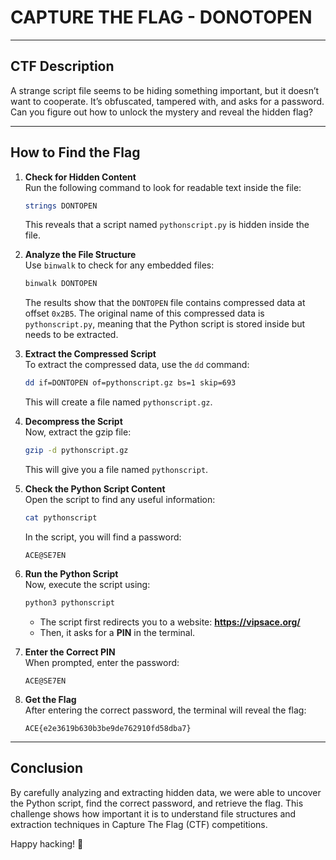 # CAPTURE THE FLAG - DONOTOPEN  

---

## CTF Description  
A strange script file seems to be hiding something important, but it doesn’t want to cooperate. It’s obfuscated, tampered with, and asks for a password. Can you figure out how to unlock the mystery and reveal the hidden flag?  

---

## How to Find the Flag  

1. **Check for Hidden Content**  
   Run the following command to look for readable text inside the file:  

   ```bash
   strings DONTOPEN
   ```

   This reveals that a script named `pythonscript.py` is hidden inside the file.  

2. **Analyze the File Structure**  
   Use `binwalk` to check for any embedded files:  

   ```bash
   binwalk DONTOPEN
   ```

   The results show that the `DONTOPEN` file contains compressed data at offset `0x2B5`. The original name of this compressed data is `pythonscript.py`, meaning that the Python script is stored inside but needs to be extracted.  

3. **Extract the Compressed Script**  
   To extract the compressed data, use the `dd` command:  

   ```bash
   dd if=DONTOPEN of=pythonscript.gz bs=1 skip=693
   ```

   This will create a file named `pythonscript.gz`.  

4. **Decompress the Script**  
   Now, extract the gzip file:  

   ```bash
   gzip -d pythonscript.gz
   ```

   This will give you a file named `pythonscript`.  

5. **Check the Python Script Content**  
   Open the script to find any useful information:  

   ```bash
   cat pythonscript
   ```

   In the script, you will find a password:  

   ```
   ACE@SE7EN
   ```

6. **Run the Python Script**  
   Now, execute the script using:  

   ```bash
   python3 pythonscript
   ```

   - The script first redirects you to a website: **https://vipsace.org/**  
   - Then, it asks for a **PIN** in the terminal.  

7. **Enter the Correct PIN**  
   When prompted, enter the password:  

   ```
   ACE@SE7EN
   ```

8. **Get the Flag**  
   After entering the correct password, the terminal will reveal the flag:  

   ```
   ACE{e2e3619b630b3be9de762910fd58dba7}
   ```  

---

## Conclusion  
By carefully analyzing and extracting hidden data, we were able to uncover the Python script, find the correct password, and retrieve the flag. This challenge shows how important it is to understand file structures and extraction techniques in Capture The Flag (CTF) competitions.  

Happy hacking! 🚀